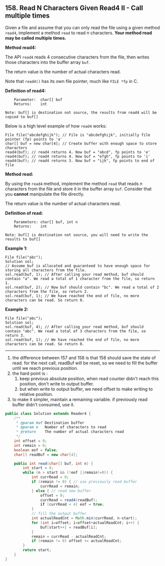 ## 158. Read N Characters Given Read4 II - Call multiple times

Given a file and assume that you can only read the file using a given method `read4`, implement a method `read` to read *n* characters. **Your method read may be called multiple times.**

 

**Method read4:** 

The API `read4` reads 4 consecutive characters from the file, then writes those characters into the buffer array `buf`.

The return value is the number of actual characters read.

Note that `read4()` has its own file pointer, much like `FILE *fp` in C.

**Definition of read4:**

```
    Parameter:  char[] buf
    Returns:    int

Note: buf[] is destination not source, the results from read4 will be copied to buf[]
```

Below is a high level example of how `read4` works:

```
File file("abcdefghijk"); // File is "abcdefghijk", initially file pointer (fp) points to 'a'
char[] buf = new char[4]; // Create buffer with enough space to store characters
read4(buf); // read4 returns 4. Now buf = "abcd", fp points to 'e'
read4(buf); // read4 returns 4. Now buf = "efgh", fp points to 'i'
read4(buf); // read4 returns 3. Now buf = "ijk", fp points to end of file
```

 

**Method read:**

By using the `read4` method, implement the method `read` that reads *n* characters from the file and store it in the buffer array `buf`. Consider that you **cannot** manipulate the file directly.

The return value is the number of actual characters read.

**Definition of read:** 

```
    Parameters:	char[] buf, int n
    Returns:	int

Note: buf[] is destination not source, you will need to write the results to buf[]
```

 

**Example 1:**

```
File file("abc");
Solution sol;
// Assume buf is allocated and guaranteed to have enough space for storing all characters from the file.
sol.read(buf, 1); // After calling your read method, buf should contain "a". We read a total of 1 character from the file, so return 1.
sol.read(buf, 2); // Now buf should contain "bc". We read a total of 2 characters from the file, so return 2.
sol.read(buf, 1); // We have reached the end of file, no more characters can be read. So return 0.
```

**Example 2:**

```
File file("abc");
Solution sol;
sol.read(buf, 4); // After calling your read method, buf should contain "abc". We read a total of 3 characters from the file, so return 3.
sol.read(buf, 1); // We have reached the end of file, no more characters can be read. So return 0.
```

 

---

1. the difference between 157 and 158 is that 158 should save the state of read. for the next call, readBuf will be reset, so we need to fill the buffer until we reach previous position.
2. the hard point is :
   1. keep previous absolute position, when read counter didn't reach this position, don't write to output buffer.
   2. but when write to output buffer, we need offset to make writing to relative position.
3. to make it simpler, maintain a remaining variable. if previously read buffer didn't consumed, use it.

```java
public class Solution extends Reader4 {
    /**
     * @param buf Destination buffer
     * @param n   Number of characters to read
     * @return    The number of actual characters read
     */
    int offset = 0;
    int remain = 0;
    boolean eof = false;
    char[] readBuf = new char[4];

    public int read(char[] buf, int n) {
        int start = 0;
        while (n > start && (!eof ||remain!=0)) {
            int currRead = 0;
            if (remain != 0) { // use previously read buffer
                currRead = remain;
            } else { // read new buffer
                offset = 0;
                currRead = read4(readBuf);
                if (currRead < 4) eof = true;
            }
            // fill the output buffer
            int actualReadCnt = Math.min(currRead, n-start);
            for (int i=offset; i<offset+actualReadCnt; i++) {
                buf[start++] = readBuf[i];    
            }
            remain = currRead - actualReadCnt;
            if (remain != 0) offset += actualReadCnt;
        }
        return start;
    }
}
```

